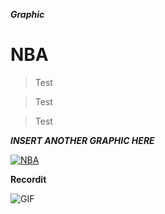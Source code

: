 

***Graphic***

# NBA

> Test

> Test

> Test



***INSERT ANOTHER GRAPHIC HERE***


[![NBA](https://i.imgur.com/sHH8AOf.png)](height=1475)

**Recordit**

![GIF](https://i.gyazo.com/9a2234c83014d7a2f7696c523b694707.gif?_ga=2.57698275.854648317.1551051172-228063269.1547928545)
